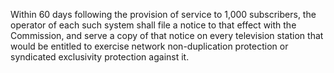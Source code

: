 Within 60 days following the provision of service to 1,000 subscribers, the operator of each such system shall file a notice to that effect with the Commission, and serve a copy of that notice on every television station that would be entitled to exercise network non-duplication protection or syndicated exclusivity protection against it.


